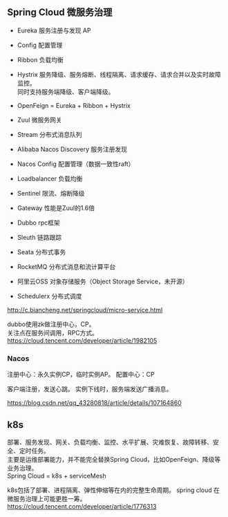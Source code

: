 ## Spring Cloud 微服务治理
* Eureka 服务注册与发现 AP
* Config 配置管理
* Ribbon 负载均衡
* Hystrix 服务降级、服务熔断、线程隔离、请求缓存、请求合并以及实时故障监控。  
  同时支持服务端降级、客户端降级。
* OpenFeign = Eureka + Ribbon + Hystrix 
* Zuul 微服务网关
* Stream 分布式消息队列


* Alibaba Nacos Discovery 服务注册发现
* Nacos Config 配置管理（数据一致性raft）
* Loadbalancer 负载均衡
* Sentinel 限流、熔断降级
* Gateway 性能是Zuul的1.6倍
* Dubbo rpc框架
* Sleuth 链路跟踪
* Seata 分布式事务
* RocketMQ 分布式消息和流计算平台
* 阿里云OSS 对象存储服务（Object Storage Service，未开源）
* Schedulerx 分布式调度

http://c.biancheng.net/springcloud/micro-service.html

dubbo使用zk做注册中心，CP。  
关注点在服务间调用，RPC方式。  
https://cloud.tencent.com/developer/article/1982105

### Nacos
注册中心：永久实例CP，临时实例AP。
配置中心：CP

客户端注册，发送心跳。
实例下线时，服务端发送广播消息。

https://blog.csdn.net/qq_43280818/article/details/107164860

## k8s
部署、服务发现、网关、负载均衡、监控、水平扩展、灾难恢复、故障转移、安全、定时任务。  
主要是运维部署能力，并不能完全替换Spring Cloud，比如OpenFeign、降级等业务治理。  
Spring Cloud = k8s + serviceMesh

k8s包括了部署、进程隔离、弹性伸缩等在内的完整生命周期。
spring cloud 在微服务治理上可能更胜一筹。
https://cloud.tencent.com/developer/article/1776313